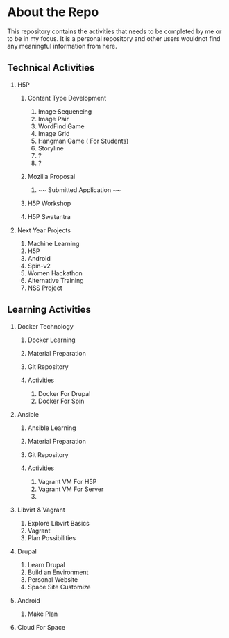 # About the Repo

This repository contains the activities that needs to be completed by me or to be in my focus. It is a personal repository and other users wouldnot find any meaningful information from here.

## Technical Activities

1. H5P 
    1. Content Type Development

        1. ~~Image Sequencing~~
        2. Image Pair
        3. WordFind Game
        4. Image Grid
        5. Hangman Game ( For Students)
        6. Storyline
        7. ?
        8. ?

    2. Mozilla Proposal

        1. ~~ Submitted Application ~~

    3. H5P Workshop
    4. H5P Swatantra

2. Next Year Projects        

    1. Machine Learning
    2. H5P
    3. Android
    4. Spin-v2
    5. Women Hackathon
    6. Alternative Training
    7. NSS Project

## Learning Activities

1. Docker Technology

    1. Docker Learning
    2. Material Preparation
    3. Git Repository
    4. Activities

        1. Docker For Drupal
        2. Docker For Spin

2. Ansible

    1. Ansible Learning
    2. Material Preparation
    3. Git Repository
    4. Activities

        1. Vagrant VM For H5P
        2. Vagrant VM For Server
        3. 

3. Libvirt & Vagrant

    1. Explore Libvirt Basics
    2. Vagrant 
    3. Plan Possibilities
4. Drupal 

    1. Learn Drupal
    2. Build an Environment
    3. Personal Website
    4. Space Site Customize
5. Android 
    1. Make Plan
6. Cloud For Space
